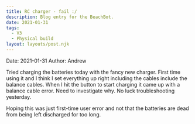 ```yaml
---
title: RC charger - fail :/
description: Blog entry for the BeachBot.
date: 2021-01-31
tags:
  - V3
  - Physical build
layout: layouts/post.njk
---
```

Date: 2021-01-31
Author: Andrew

Tried charging the batteries today with the fancy new charger. First time using it and I think I set everything up right including the cables include the balance cables. When I hit the button to start charging it came up with a balance cable error. Need to investigate why. No luck troubleshooting yesterday.

Hoping this was just first-time user error and not that the batteries are dead from being left discharged for too long.
